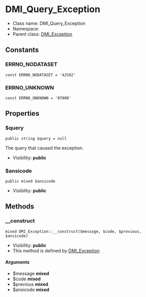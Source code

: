 DMI_Query_Exception
===============






* Class name: DMI_Query_Exception
* Namespace: 
* Parent class: [DMI_Exception](dmi_exception.md)



Constants
----------


### ERRNO_NODATASET

    const ERRNO_NODATASET = '42S02'





### ERRNO_UNKNOWN

    const ERRNO_UNKNOWN = '07000'





Properties
----------


### $query

    public string $query = null

The query that caused the exception.



* Visibility: **public**


### $ansicode

    public mixed $ansicode





* Visibility: **public**


Methods
-------


### __construct

    mixed DMI_Exception::__construct($message, $code, $previous, $ansicode)





* Visibility: **public**
* This method is defined by [DMI_Exception](dmi_exception.md)


#### Arguments
* $message **mixed**
* $code **mixed**
* $previous **mixed**
* $ansicode **mixed**


